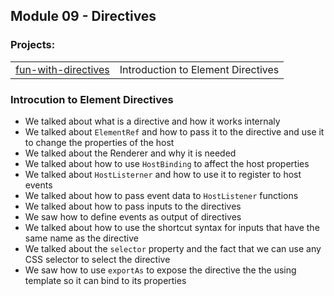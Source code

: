 ## Module 09 - Directives

### Projects:
|     |     |
| --- | --- |
| [fun-with-directives](./fun-with-directives/) | Introduction to Element Directives |

### Introcution to Element Directives
* We talked about what is a directive and how it works internaly
* We talked about `ElementRef` and how to pass it to the directive and use it to change the properties of the host
* We talked about the Renderer and why it is needed
* We talked about how to use `HostBinding` to affect the host properties
* We talked about `HostListerner` and how to use it to register to host events
* We talked about how to pass event data to `HostListener` functions
* We talked about how to pass inputs to the directives
* We saw how to define events as output of directives
* We talked about how to use the shortcut syntax for inputs that have the same name as the directive
* We talked about the `selector` property and the fact that we can use any CSS selector to select the directive
* We saw how to use `exportAs` to expose the directive the the using template so it can bind to its properties
